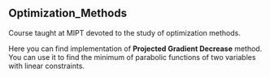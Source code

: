 ## Optimization_Methods
Course taught at MIPT devoted to the study of optimization methods.

Here you can find implementation of __Projected Gradient Decrease__ method. You can use it to find the minimum of parabolic functions of two variables with linear constraints.
